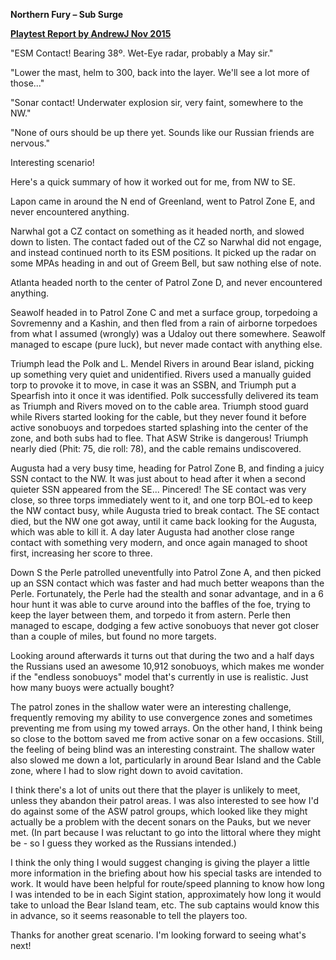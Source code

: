 **Northern Fury – Sub Surge**

**<u>Playtest Report by AndrewJ Nov 2015</u>**

"ESM Contact! Bearing 38º. Wet-Eye radar, probably a May sir."

"Lower the mast, helm to 300, back into the layer. We'll see a lot more
of those..."

"Sonar contact! Underwater explosion sir, very faint, somewhere to the
NW."

"None of ours should be up there yet. Sounds like our Russian friends
are nervous."

Interesting scenario!

Here's a quick summary of how it worked out for me, from NW to SE.

Lapon came in around the N end of Greenland, went to Patrol Zone E, and
never encountered anything.

Narwhal got a CZ contact on something as it headed north, and slowed
down to listen. The contact faded out of the CZ so Narwhal did not
engage, and instead continued north to its ESM positions. It picked up
the radar on some MPAs heading in and out of Greem Bell, but saw nothing
else of note.

Atlanta headed north to the center of Patrol Zone D, and never
encountered anything.

Seawolf headed in to Patrol Zone C and met a surface group, torpedoing a
Sovremenny and a Kashin, and then fled from a rain of airborne torpedoes
from what I assumed (wrongly) was a Udaloy out there somewhere. Seawolf
managed to escape (pure luck), but never made contact with anything
else.

Triumph lead the Polk and L. Mendel Rivers in around Bear island,
picking up something very quiet and unidentified. Rivers used a manually
guided torp to provoke it to move, in case it was an SSBN, and Triumph
put a Spearfish into it once it was identified. Polk successfully
delivered its team as Triumph and Rivers moved on to the cable area.
Triumph stood guard while Rivers started looking for the cable, but they
never found it before active sonobuoys and torpedoes started splashing
into the center of the zone, and both subs had to flee. That ASW Strike
is dangerous! Triumph nearly died (Phit: 75, die roll: 78), and the
cable remains undiscovered.

Augusta had a very busy time, heading for Patrol Zone B, and finding a
juicy SSN contact to the NW. It was just about to head after it when a
second quieter SSN appeared from the SE... Pincered! The SE contact was
very close, so three torps immediately went to it, and one torp BOL-ed
to keep the NW contact busy, while Augusta tried to break contact. The
SE contact died, but the NW one got away, until it came back looking for
the Augusta, which was able to kill it. A day later Augusta had another
close range contact with something very modern, and once again managed
to shoot first, increasing her score to three.

Down S the Perle patrolled uneventfully into Patrol Zone A, and then
picked up an SSN contact which was faster and had much better weapons
than the Perle. Fortunately, the Perle had the stealth and sonar
advantage, and in a 6 hour hunt it was able to curve around into the
baffles of the foe, trying to keep the layer between them, and torpedo
it from astern. Perle then managed to escape, dodging a few active
sonobuoys that never got closer than a couple of miles, but found no
more targets.

Looking around afterwards it turns out that during the two and a half
days the Russians used an awesome 10,912 sonobuoys, which makes me
wonder if the "endless sonobuoys" model that's currently in use is
realistic. Just how many buoys were actually bought?

The patrol zones in the shallow water were an interesting challenge,
frequently removing my ability to use convergence zones and sometimes
preventing me from using my towed arrays. On the other hand, I think
being so close to the bottom saved me from active sonar on a few
occasions. Still, the feeling of being blind was an interesting
constraint. The shallow water also slowed me down a lot, particularly in
around Bear Island and the Cable zone, where I had to slow right down to
avoid cavitation.

I think there's a lot of units out there that the player is unlikely to
meet, unless they abandon their patrol areas. I was also interested to
see how I'd do against some of the ASW patrol groups, which looked like
they might actually be a problem with the decent sonars on the Pauks,
but we never met. (In part because I was reluctant to go into the
littoral where they might be - so I guess they worked as the Russians
intended.)

I think the only thing I would suggest changing is giving the player a
little more information in the briefing about how his special tasks are
intended to work. It would have been helpful for route/speed planning to
know how long I was intended to be in each Sigint station, approximately
how long it would take to unload the Bear Island team, etc. The sub
captains would know this in advance, so it seems reasonable to tell the
players too.

Thanks for another great scenario. I'm looking forward to seeing what's
next!
